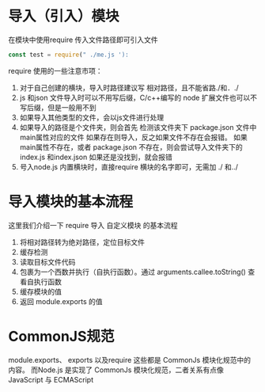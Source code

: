 # 导入（引入）模块
在模块中使用require 传入文件路径即可引入文件
```js
const test = require(" ./me.js '):
```
require 使用的一些注意市项：
1. 对于自己创建的横块，导入时路径建议写 相对路径，且不能省路./和．./
2. js 和json 文件导入时可以不用写后缀，C/c++编写的 node 扩展文件也可以不写后缀，但是一般用不到
3. 如果导入其他类型的文件，会以js文件进行处理
4. 如果导入的路径是个文件夹，则会首先 检测该文件夹下 package.json 文件中main属性对应的文件
   如果存在则导入，反之如果文件不存在会报错。
   如果main属性不存在，或者 package.json 不存在，则会尝试导入文件夹下的index.js 和index.json
   如果还是没找到，就会报错
5. 号入node.js 内置横块时，直接require 横块的名字即可，无需加 ./ 和../

# 导入模块的基本流程
这里我们介绍一下 require 导入 自定义模块 的基本流程
1. 将相对路径转为绝对路径，定位目标文件
2. 缓存检测
3. 读取目标文件代码
4. 包裹为一个西数并执行（自执行函数）。通过 arguments.callee.toString() 查看自执行函数
5. 缓存模块的值
6. 返回 module.exports 的值

# CommonJS规范
module.exports、 exports 以及require 这些都是 CommonJs 模块化规范中的内容。
而Node.js 是实现了 CommonJs 模块化规范，二者关系有点像 JavaScript 与 ECMAScript